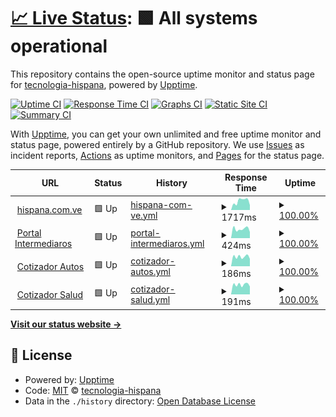 # [📈 Live Status](https://tecnologia-hispana.github.io/monitoreo-web): <!--live status--> **🟩 All systems operational**

This repository contains the open-source uptime monitor and status page for [tecnologia-hispana](https://tecnologia-hispana.github.io/monitoreo-web), powered by [Upptime](https://github.com/upptime/upptime).

[![Uptime CI](https://github.com/tecnologia-hispana/monitoreo-web/workflows/Uptime%20CI/badge.svg)](https://github.com/tecnologia-hispana/monitoreo-web/actions?query=workflow%3A%22Uptime+CI%22)
[![Response Time CI](https://github.com/tecnologia-hispana/monitoreo-web/workflows/Response%20Time%20CI/badge.svg)](https://github.com/tecnologia-hispana/monitoreo-web/actions?query=workflow%3A%22Response+Time+CI%22)
[![Graphs CI](https://github.com/tecnologia-hispana/monitoreo-web/workflows/Graphs%20CI/badge.svg)](https://github.com/tecnologia-hispana/monitoreo-web/actions?query=workflow%3A%22Graphs+CI%22)
[![Static Site CI](https://github.com/tecnologia-hispana/monitoreo-web/workflows/Static%20Site%20CI/badge.svg)](https://github.com/tecnologia-hispana/monitoreo-web/actions?query=workflow%3A%22Static+Site+CI%22)
[![Summary CI](https://github.com/tecnologia-hispana/monitoreo-web/workflows/Summary%20CI/badge.svg)](https://github.com/tecnologia-hispana/monitoreo-web/actions?query=workflow%3A%22Summary+CI%22)

With [Upptime](https://upptime.js.org), you can get your own unlimited and free uptime monitor and status page, powered entirely by a GitHub repository. We use [Issues](https://github.com/tecnologia-hispana/monitoreo-web/issues) as incident reports, [Actions](https://github.com/tecnologia-hispana/monitoreo-web/actions) as uptime monitors, and [Pages](https://tecnologia-hispana.github.io/monitoreo-web) for the status page.

<!--start: status pages-->
<!-- This summary is generated by Upptime (https://github.com/upptime/upptime) -->
<!-- Do not edit this manually, your changes will be overwritten -->
<!-- prettier-ignore -->
| URL | Status | History | Response Time | Uptime |
| --- | ------ | ------- | ------------- | ------ |
| <img alt="" src="https://favicons.githubusercontent.com/www.hispana.com.ve" height="13"> [hispana.com.ve](https://www.hispana.com.ve) | 🟩 Up | [hispana-com-ve.yml](https://github.com/tecnologia-hispana/monitoreo-web/commits/HEAD/history/hispana-com-ve.yml) | <details><summary><img alt="Response time graph" src="./graphs/hispana-com-ve/response-time-week.png" height="20"> 1717ms</summary><br><a href="https://tecnologia-hispana.github.io/monitoreo-web/history/hispana-com-ve"><img alt="Response time 2884" src="https://img.shields.io/endpoint?url=https%3A%2F%2Fraw.githubusercontent.com%2Ftecnologia-hispana%2Fmonitoreo-web%2FHEAD%2Fapi%2Fhispana-com-ve%2Fresponse-time.json"></a><br><a href="https://tecnologia-hispana.github.io/monitoreo-web/history/hispana-com-ve"><img alt="24-hour response time 930" src="https://img.shields.io/endpoint?url=https%3A%2F%2Fraw.githubusercontent.com%2Ftecnologia-hispana%2Fmonitoreo-web%2FHEAD%2Fapi%2Fhispana-com-ve%2Fresponse-time-day.json"></a><br><a href="https://tecnologia-hispana.github.io/monitoreo-web/history/hispana-com-ve"><img alt="7-day response time 1717" src="https://img.shields.io/endpoint?url=https%3A%2F%2Fraw.githubusercontent.com%2Ftecnologia-hispana%2Fmonitoreo-web%2FHEAD%2Fapi%2Fhispana-com-ve%2Fresponse-time-week.json"></a><br><a href="https://tecnologia-hispana.github.io/monitoreo-web/history/hispana-com-ve"><img alt="30-day response time 1667" src="https://img.shields.io/endpoint?url=https%3A%2F%2Fraw.githubusercontent.com%2Ftecnologia-hispana%2Fmonitoreo-web%2FHEAD%2Fapi%2Fhispana-com-ve%2Fresponse-time-month.json"></a><br><a href="https://tecnologia-hispana.github.io/monitoreo-web/history/hispana-com-ve"><img alt="1-year response time 2884" src="https://img.shields.io/endpoint?url=https%3A%2F%2Fraw.githubusercontent.com%2Ftecnologia-hispana%2Fmonitoreo-web%2FHEAD%2Fapi%2Fhispana-com-ve%2Fresponse-time-year.json"></a></details> | <details><summary><a href="https://tecnologia-hispana.github.io/monitoreo-web/history/hispana-com-ve">100.00%</a></summary><a href="https://tecnologia-hispana.github.io/monitoreo-web/history/hispana-com-ve"><img alt="All-time uptime 97.45%" src="https://img.shields.io/endpoint?url=https%3A%2F%2Fraw.githubusercontent.com%2Ftecnologia-hispana%2Fmonitoreo-web%2FHEAD%2Fapi%2Fhispana-com-ve%2Fuptime.json"></a><br><a href="https://tecnologia-hispana.github.io/monitoreo-web/history/hispana-com-ve"><img alt="24-hour uptime 100.00%" src="https://img.shields.io/endpoint?url=https%3A%2F%2Fraw.githubusercontent.com%2Ftecnologia-hispana%2Fmonitoreo-web%2FHEAD%2Fapi%2Fhispana-com-ve%2Fuptime-day.json"></a><br><a href="https://tecnologia-hispana.github.io/monitoreo-web/history/hispana-com-ve"><img alt="7-day uptime 100.00%" src="https://img.shields.io/endpoint?url=https%3A%2F%2Fraw.githubusercontent.com%2Ftecnologia-hispana%2Fmonitoreo-web%2FHEAD%2Fapi%2Fhispana-com-ve%2Fuptime-week.json"></a><br><a href="https://tecnologia-hispana.github.io/monitoreo-web/history/hispana-com-ve"><img alt="30-day uptime 99.81%" src="https://img.shields.io/endpoint?url=https%3A%2F%2Fraw.githubusercontent.com%2Ftecnologia-hispana%2Fmonitoreo-web%2FHEAD%2Fapi%2Fhispana-com-ve%2Fuptime-month.json"></a><br><a href="https://tecnologia-hispana.github.io/monitoreo-web/history/hispana-com-ve"><img alt="1-year uptime 97.45%" src="https://img.shields.io/endpoint?url=https%3A%2F%2Fraw.githubusercontent.com%2Ftecnologia-hispana%2Fmonitoreo-web%2FHEAD%2Fapi%2Fhispana-com-ve%2Fuptime-year.json"></a></details>
| <img alt="" src="https://favicons.githubusercontent.com/online.hispana.com.ve" height="13"> [Portal Intermediaros](http://online.hispana.com.ve:8282/ords/ws_bleico/r/intermediarios/login) | 🟩 Up | [portal-intermediaros.yml](https://github.com/tecnologia-hispana/monitoreo-web/commits/HEAD/history/portal-intermediaros.yml) | <details><summary><img alt="Response time graph" src="./graphs/portal-intermediaros/response-time-week.png" height="20"> 424ms</summary><br><a href="https://tecnologia-hispana.github.io/monitoreo-web/history/portal-intermediaros"><img alt="Response time 538" src="https://img.shields.io/endpoint?url=https%3A%2F%2Fraw.githubusercontent.com%2Ftecnologia-hispana%2Fmonitoreo-web%2FHEAD%2Fapi%2Fportal-intermediaros%2Fresponse-time.json"></a><br><a href="https://tecnologia-hispana.github.io/monitoreo-web/history/portal-intermediaros"><img alt="24-hour response time 283" src="https://img.shields.io/endpoint?url=https%3A%2F%2Fraw.githubusercontent.com%2Ftecnologia-hispana%2Fmonitoreo-web%2FHEAD%2Fapi%2Fportal-intermediaros%2Fresponse-time-day.json"></a><br><a href="https://tecnologia-hispana.github.io/monitoreo-web/history/portal-intermediaros"><img alt="7-day response time 424" src="https://img.shields.io/endpoint?url=https%3A%2F%2Fraw.githubusercontent.com%2Ftecnologia-hispana%2Fmonitoreo-web%2FHEAD%2Fapi%2Fportal-intermediaros%2Fresponse-time-week.json"></a><br><a href="https://tecnologia-hispana.github.io/monitoreo-web/history/portal-intermediaros"><img alt="30-day response time 645" src="https://img.shields.io/endpoint?url=https%3A%2F%2Fraw.githubusercontent.com%2Ftecnologia-hispana%2Fmonitoreo-web%2FHEAD%2Fapi%2Fportal-intermediaros%2Fresponse-time-month.json"></a><br><a href="https://tecnologia-hispana.github.io/monitoreo-web/history/portal-intermediaros"><img alt="1-year response time 538" src="https://img.shields.io/endpoint?url=https%3A%2F%2Fraw.githubusercontent.com%2Ftecnologia-hispana%2Fmonitoreo-web%2FHEAD%2Fapi%2Fportal-intermediaros%2Fresponse-time-year.json"></a></details> | <details><summary><a href="https://tecnologia-hispana.github.io/monitoreo-web/history/portal-intermediaros">100.00%</a></summary><a href="https://tecnologia-hispana.github.io/monitoreo-web/history/portal-intermediaros"><img alt="All-time uptime 99.45%" src="https://img.shields.io/endpoint?url=https%3A%2F%2Fraw.githubusercontent.com%2Ftecnologia-hispana%2Fmonitoreo-web%2FHEAD%2Fapi%2Fportal-intermediaros%2Fuptime.json"></a><br><a href="https://tecnologia-hispana.github.io/monitoreo-web/history/portal-intermediaros"><img alt="24-hour uptime 100.00%" src="https://img.shields.io/endpoint?url=https%3A%2F%2Fraw.githubusercontent.com%2Ftecnologia-hispana%2Fmonitoreo-web%2FHEAD%2Fapi%2Fportal-intermediaros%2Fuptime-day.json"></a><br><a href="https://tecnologia-hispana.github.io/monitoreo-web/history/portal-intermediaros"><img alt="7-day uptime 100.00%" src="https://img.shields.io/endpoint?url=https%3A%2F%2Fraw.githubusercontent.com%2Ftecnologia-hispana%2Fmonitoreo-web%2FHEAD%2Fapi%2Fportal-intermediaros%2Fuptime-week.json"></a><br><a href="https://tecnologia-hispana.github.io/monitoreo-web/history/portal-intermediaros"><img alt="30-day uptime 98.67%" src="https://img.shields.io/endpoint?url=https%3A%2F%2Fraw.githubusercontent.com%2Ftecnologia-hispana%2Fmonitoreo-web%2FHEAD%2Fapi%2Fportal-intermediaros%2Fuptime-month.json"></a><br><a href="https://tecnologia-hispana.github.io/monitoreo-web/history/portal-intermediaros"><img alt="1-year uptime 99.45%" src="https://img.shields.io/endpoint?url=https%3A%2F%2Fraw.githubusercontent.com%2Ftecnologia-hispana%2Fmonitoreo-web%2FHEAD%2Fapi%2Fportal-intermediaros%2Fuptime-year.json"></a></details>
| <img alt="" src="https://favicons.githubusercontent.com/online.hispana.com.ve" height="13"> [Cotizador Autos](http://online.hispana.com.ve:8282/ords/ws_bleico/r/cotizador-publico-de-auto/home) | 🟩 Up | [cotizador-autos.yml](https://github.com/tecnologia-hispana/monitoreo-web/commits/HEAD/history/cotizador-autos.yml) | <details><summary><img alt="Response time graph" src="./graphs/cotizador-autos/response-time-week.png" height="20"> 186ms</summary><br><a href="https://tecnologia-hispana.github.io/monitoreo-web/history/cotizador-autos"><img alt="Response time 509" src="https://img.shields.io/endpoint?url=https%3A%2F%2Fraw.githubusercontent.com%2Ftecnologia-hispana%2Fmonitoreo-web%2FHEAD%2Fapi%2Fcotizador-autos%2Fresponse-time.json"></a><br><a href="https://tecnologia-hispana.github.io/monitoreo-web/history/cotizador-autos"><img alt="24-hour response time 144" src="https://img.shields.io/endpoint?url=https%3A%2F%2Fraw.githubusercontent.com%2Ftecnologia-hispana%2Fmonitoreo-web%2FHEAD%2Fapi%2Fcotizador-autos%2Fresponse-time-day.json"></a><br><a href="https://tecnologia-hispana.github.io/monitoreo-web/history/cotizador-autos"><img alt="7-day response time 186" src="https://img.shields.io/endpoint?url=https%3A%2F%2Fraw.githubusercontent.com%2Ftecnologia-hispana%2Fmonitoreo-web%2FHEAD%2Fapi%2Fcotizador-autos%2Fresponse-time-week.json"></a><br><a href="https://tecnologia-hispana.github.io/monitoreo-web/history/cotizador-autos"><img alt="30-day response time 682" src="https://img.shields.io/endpoint?url=https%3A%2F%2Fraw.githubusercontent.com%2Ftecnologia-hispana%2Fmonitoreo-web%2FHEAD%2Fapi%2Fcotizador-autos%2Fresponse-time-month.json"></a><br><a href="https://tecnologia-hispana.github.io/monitoreo-web/history/cotizador-autos"><img alt="1-year response time 509" src="https://img.shields.io/endpoint?url=https%3A%2F%2Fraw.githubusercontent.com%2Ftecnologia-hispana%2Fmonitoreo-web%2FHEAD%2Fapi%2Fcotizador-autos%2Fresponse-time-year.json"></a></details> | <details><summary><a href="https://tecnologia-hispana.github.io/monitoreo-web/history/cotizador-autos">100.00%</a></summary><a href="https://tecnologia-hispana.github.io/monitoreo-web/history/cotizador-autos"><img alt="All-time uptime 99.52%" src="https://img.shields.io/endpoint?url=https%3A%2F%2Fraw.githubusercontent.com%2Ftecnologia-hispana%2Fmonitoreo-web%2FHEAD%2Fapi%2Fcotizador-autos%2Fuptime.json"></a><br><a href="https://tecnologia-hispana.github.io/monitoreo-web/history/cotizador-autos"><img alt="24-hour uptime 100.00%" src="https://img.shields.io/endpoint?url=https%3A%2F%2Fraw.githubusercontent.com%2Ftecnologia-hispana%2Fmonitoreo-web%2FHEAD%2Fapi%2Fcotizador-autos%2Fuptime-day.json"></a><br><a href="https://tecnologia-hispana.github.io/monitoreo-web/history/cotizador-autos"><img alt="7-day uptime 100.00%" src="https://img.shields.io/endpoint?url=https%3A%2F%2Fraw.githubusercontent.com%2Ftecnologia-hispana%2Fmonitoreo-web%2FHEAD%2Fapi%2Fcotizador-autos%2Fuptime-week.json"></a><br><a href="https://tecnologia-hispana.github.io/monitoreo-web/history/cotizador-autos"><img alt="30-day uptime 98.71%" src="https://img.shields.io/endpoint?url=https%3A%2F%2Fraw.githubusercontent.com%2Ftecnologia-hispana%2Fmonitoreo-web%2FHEAD%2Fapi%2Fcotizador-autos%2Fuptime-month.json"></a><br><a href="https://tecnologia-hispana.github.io/monitoreo-web/history/cotizador-autos"><img alt="1-year uptime 99.52%" src="https://img.shields.io/endpoint?url=https%3A%2F%2Fraw.githubusercontent.com%2Ftecnologia-hispana%2Fmonitoreo-web%2FHEAD%2Fapi%2Fcotizador-autos%2Fuptime-year.json"></a></details>
| <img alt="" src="https://favicons.githubusercontent.com/online.hispana.com.ve" height="13"> [Cotizador Salud](http://online.hispana.com.ve:8282/ords/ws_bleico/r/cotizador-publico-de-salud/home) | 🟩 Up | [cotizador-salud.yml](https://github.com/tecnologia-hispana/monitoreo-web/commits/HEAD/history/cotizador-salud.yml) | <details><summary><img alt="Response time graph" src="./graphs/cotizador-salud/response-time-week.png" height="20"> 191ms</summary><br><a href="https://tecnologia-hispana.github.io/monitoreo-web/history/cotizador-salud"><img alt="Response time 423" src="https://img.shields.io/endpoint?url=https%3A%2F%2Fraw.githubusercontent.com%2Ftecnologia-hispana%2Fmonitoreo-web%2FHEAD%2Fapi%2Fcotizador-salud%2Fresponse-time.json"></a><br><a href="https://tecnologia-hispana.github.io/monitoreo-web/history/cotizador-salud"><img alt="24-hour response time 154" src="https://img.shields.io/endpoint?url=https%3A%2F%2Fraw.githubusercontent.com%2Ftecnologia-hispana%2Fmonitoreo-web%2FHEAD%2Fapi%2Fcotizador-salud%2Fresponse-time-day.json"></a><br><a href="https://tecnologia-hispana.github.io/monitoreo-web/history/cotizador-salud"><img alt="7-day response time 191" src="https://img.shields.io/endpoint?url=https%3A%2F%2Fraw.githubusercontent.com%2Ftecnologia-hispana%2Fmonitoreo-web%2FHEAD%2Fapi%2Fcotizador-salud%2Fresponse-time-week.json"></a><br><a href="https://tecnologia-hispana.github.io/monitoreo-web/history/cotizador-salud"><img alt="30-day response time 419" src="https://img.shields.io/endpoint?url=https%3A%2F%2Fraw.githubusercontent.com%2Ftecnologia-hispana%2Fmonitoreo-web%2FHEAD%2Fapi%2Fcotizador-salud%2Fresponse-time-month.json"></a><br><a href="https://tecnologia-hispana.github.io/monitoreo-web/history/cotizador-salud"><img alt="1-year response time 423" src="https://img.shields.io/endpoint?url=https%3A%2F%2Fraw.githubusercontent.com%2Ftecnologia-hispana%2Fmonitoreo-web%2FHEAD%2Fapi%2Fcotizador-salud%2Fresponse-time-year.json"></a></details> | <details><summary><a href="https://tecnologia-hispana.github.io/monitoreo-web/history/cotizador-salud">100.00%</a></summary><a href="https://tecnologia-hispana.github.io/monitoreo-web/history/cotizador-salud"><img alt="All-time uptime 99.52%" src="https://img.shields.io/endpoint?url=https%3A%2F%2Fraw.githubusercontent.com%2Ftecnologia-hispana%2Fmonitoreo-web%2FHEAD%2Fapi%2Fcotizador-salud%2Fuptime.json"></a><br><a href="https://tecnologia-hispana.github.io/monitoreo-web/history/cotizador-salud"><img alt="24-hour uptime 100.00%" src="https://img.shields.io/endpoint?url=https%3A%2F%2Fraw.githubusercontent.com%2Ftecnologia-hispana%2Fmonitoreo-web%2FHEAD%2Fapi%2Fcotizador-salud%2Fuptime-day.json"></a><br><a href="https://tecnologia-hispana.github.io/monitoreo-web/history/cotizador-salud"><img alt="7-day uptime 100.00%" src="https://img.shields.io/endpoint?url=https%3A%2F%2Fraw.githubusercontent.com%2Ftecnologia-hispana%2Fmonitoreo-web%2FHEAD%2Fapi%2Fcotizador-salud%2Fuptime-week.json"></a><br><a href="https://tecnologia-hispana.github.io/monitoreo-web/history/cotizador-salud"><img alt="30-day uptime 98.71%" src="https://img.shields.io/endpoint?url=https%3A%2F%2Fraw.githubusercontent.com%2Ftecnologia-hispana%2Fmonitoreo-web%2FHEAD%2Fapi%2Fcotizador-salud%2Fuptime-month.json"></a><br><a href="https://tecnologia-hispana.github.io/monitoreo-web/history/cotizador-salud"><img alt="1-year uptime 99.52%" src="https://img.shields.io/endpoint?url=https%3A%2F%2Fraw.githubusercontent.com%2Ftecnologia-hispana%2Fmonitoreo-web%2FHEAD%2Fapi%2Fcotizador-salud%2Fuptime-year.json"></a></details>

<!--end: status pages-->

[**Visit our status website →**](https://tecnologia-hispana.github.io/monitoreo-web)

## 📄 License

- Powered by: [Upptime](https://github.com/upptime/upptime)
- Code: [MIT](./LICENSE) © [tecnologia-hispana](https://tecnologia-hispana.github.io/monitoreo-web)
- Data in the `./history` directory: [Open Database License](https://opendatacommons.org/licenses/odbl/1-0/)
